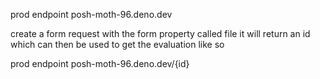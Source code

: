 prod endpoint posh-moth-96.deno.dev


create a form request with the form property called file
it will return an id which can then be used to get the evaluation like so

prod endpoint posh-moth-96.deno.dev/{id}
